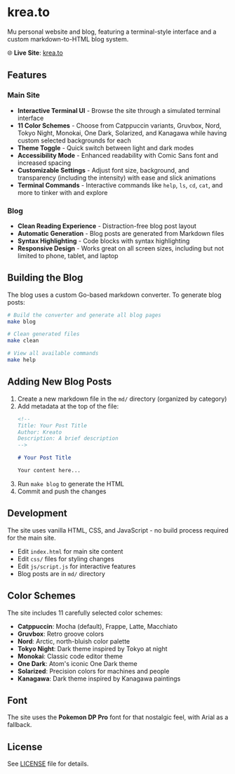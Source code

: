 # krea.to

Mu personal website and blog, featuring a terminal-style interface and a custom markdown-to-HTML blog system.

🌐 **Live Site**: [krea.to](https://krea.to)

## Features

### Main Site
- **Interactive Terminal UI** - Browse the site through a simulated terminal interface
- **11 Color Schemes** - Choose from Catppuccin variants, Gruvbox, Nord, Tokyo Night, Monokai, One Dark, Solarized, and Kanagawa while having custom selected backgrounds for each
- **Theme Toggle** - Quick switch between light and dark modes
- **Accessibility Mode** - Enhanced readability with Comic Sans font and increased spacing
- **Customizable Settings** - Adjust font size, background, and transparency (including the intensity) with ease and slick animations
- **Terminal Commands** - Interactive commands like `help`, `ls`, `cd`, `cat`, and more to tinker with and explore

### Blog
- **Clean Reading Experience** - Distraction-free blog post layout
- **Automatic Generation** - Blog posts are generated from Markdown files
- **Syntax Highlighting** - Code blocks with syntax highlighting
- **Responsive Design** - Works great on all screen sizes, including but not limited to phone, tablet, and laptop

## Building the Blog

The blog uses a custom Go-based markdown converter. To generate blog posts:

```bash
# Build the converter and generate all blog pages
make blog

# Clean generated files
make clean

# View all available commands
make help
```

## Adding New Blog Posts

1. Create a new markdown file in the `md/` directory (organized by category)
2. Add metadata at the top of the file:
   ```markdown
   <!--
   Title: Your Post Title
   Author: Kreato
   Description: A brief description
   -->
   
   # Your Post Title
   
   Your content here...
   ```
3. Run `make blog` to generate the HTML
4. Commit and push the changes

## Development

The site uses vanilla HTML, CSS, and JavaScript - no build process required for the main site.

- Edit `index.html` for main site content
- Edit `css/` files for styling changes
- Edit `js/script.js` for interactive features
- Blog posts are in `md/` directory

## Color Schemes

The site includes 11 carefully selected color schemes:
- **Catppuccin**: Mocha (default), Frappe, Latte, Macchiato
- **Gruvbox**: Retro groove colors
- **Nord**: Arctic, north-bluish color palette
- **Tokyo Night**: Dark theme inspired by Tokyo at night
- **Monokai**: Classic code editor theme
- **One Dark**: Atom's iconic One Dark theme
- **Solarized**: Precision colors for machines and people
- **Kanagawa**: Dark theme inspired by Kanagawa paintings

## Font

The site uses the **Pokemon DP Pro** font for that nostalgic feel, with Arial as a fallback.

## License

See [LICENSE](LICENSE) file for details.
